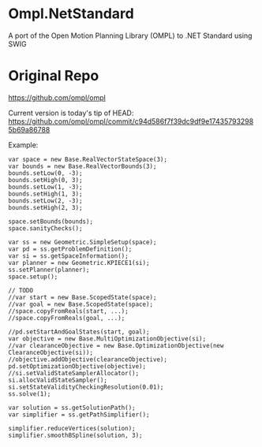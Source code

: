 # Ompl.NetStandard
A port of the Open Motion Planning Library (OMPL) to .NET Standard using SWIG

# Original Repo
https://github.com/ompl/ompl

Current version is today's tip of HEAD: 
https://github.com/ompl/ompl/commit/c94d586f7f39dc9df9e174357932985b69a86788

Example:
```
var space = new Base.RealVectorStateSpace(3);
var bounds = new Base.RealVectorBounds(3);
bounds.setLow(0, -3);
bounds.setHigh(0, 3);
bounds.setLow(1, -3);
bounds.setHigh(1, 3);
bounds.setLow(2, -3);
bounds.setHigh(2, 3);

space.setBounds(bounds);
space.sanityChecks();

var ss = new Geometric.SimpleSetup(space);
var pd = ss.getProblemDefinition();
var si = ss.getSpaceInformation();
var planner = new Geometric.KPIECE1(si);
ss.setPlanner(planner);
space.setup();

// TODO
//var start = new Base.ScopedState(space);
//var goal = new Base.ScopedState(space);
//space.copyFromReals(start, ...);
//space.copyFromReals(goal, ...);

//pd.setStartAndGoalStates(start, goal);
var objective = new Base.MultiOptimizationObjective(si);
//var clearanceObjective = new Base.OptimizationObjective(new ClearanceObjective(si));
//objective.addObjective(clearanceObjective);
pd.setOptimizationObjective(objective);
//si.setValidStateSamplerAllocator();
si.allocValidStateSampler();
si.setStateValidityCheckingResolution(0.01);
ss.solve(1);

var solution = ss.getSolutionPath();
var simplifier = ss.getPathSimplifier();

simplifier.reduceVertices(solution);
simplifier.smoothBSpline(solution, 3);
```
